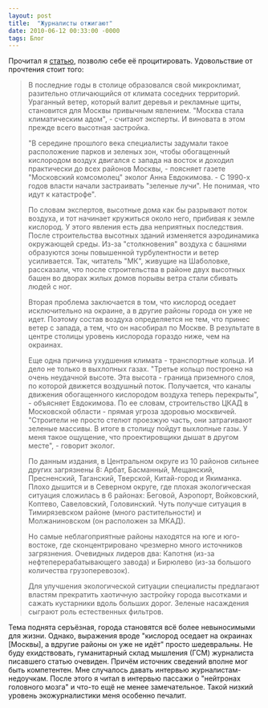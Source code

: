 ```yaml
---
layout: post
title:  "Журналисты отжигают"
date: 2010-06-12 00:33:00 -0000
tags: Блог
---
```


Прочитал я <a href="http://pda.newsmsk.com/article/11Jun2010/klimat_zastroyka.html">статью</a>, позволю себе её процитировать. Удовольствие от прочтения стоит того:

> В последние годы в столице образовался свой микроклимат, разительно отличающийся от климата соседних территорий. Ураганный ветер, который валит деревья и рекламные щиты, становится для Москвы привычным явлением. "Москва стала климатическим адом", - считают эксперты. И виновата в этом прежде всего высотная застройка. 
>
> "В середине прошлого века специалисты задумали такое расположение парков и зеленых зон, чтобы обогащенный кислородом воздух двигался с запада на восток и доходил практически до всех районов Москвы, - поясняет газете "Московский комсомолец" эколог Анна Евдокимова. - С 1990-х годов власти начали застраивать "зеленые лучи". Не понимая, что идут к катастрофе". 
>
> По словам экспертов, высотные дома как бы разрывают поток воздуха, и тот начинает кружиться около него, прибивая к земле кислород. У этого явления есть два неприятных последствия. После строительства высотных зданий изменяется аэродинамика окружающей среды. Из-за "столкновения" воздуха с башнями образуются зоны повышенной турбулентности и ветер усиливается. Так, читатель "МК", живущие на Шаболовке, рассказали, что после строительства в районе двух высотных башен во дворах жилых домов порывы ветра стали сбивать людей с ног. 
>
> Вторая проблема заключается в том, что кислород оседает исключительно на окраине, а в другие районы города он уже не идет. Поэтому состав воздуха определяется не тем, что принес ветер с запада, а тем, что он насобирал по Москве. В результате в центре столицы уровень кислорода гораздо ниже, чем на окраинах.
>
> Еще одна причина ухудшения климата - транспортные кольца. И дело не только в выхлопных газах. "Третье кольцо построено на очень неудачной высоте. Эта высота - граница приземного слоя, по которой движется воздушный поток. Получается, что каналы движения обогащенного кислородом воздуха теперь перекрыты", - объясняет Евдокимова. По ее словам, строительство ЦКАД в Московской области - прямая угроза здоровью москвичей. "Строители не просто стелют проезжую часть, они затрагивают зеленые массивы. В итоге в столицу пойдут выхлопные газы. У меня такое ощущение, что проектировщики дышат в другом месте", - говорит эколог. 
>
> По данным издания, в Центральном округе из 10 районов сильнее других загрязнены 8: Арбат, Басманный, Мещанский, Пресненский, Таганский, Тверской, Китай-город и Якиманка. Плохо дышится и в Северном округе, где плохая экологическая ситуация сложилась в 6 районах: Беговой, Аэропорт, Войковский, Коптево, Савеловский, Головинский. Чуть получше ситуация в Тимирязевском районе (много растительности) и Молжаниновском (он расположен за МКАД). 
>
> Но самые неблагоприятные районы находятся на юге и юго-востоке, где сконцентрировано чрезмерно много источников загрязнения. Очевидных лидеров два: Капотня (из-за нефтеперерабатывающего завода) и Бирюлево (из-за большого количества грузоперевозок). 
>
> Для улучшения экологической ситуации специалисты предлагают властям прекратить хаотичную застройку города высотками и сажать кустарники вдоль больших дорог. Зеленые насаждения сыграют роль естественных фильтров.

Тема поднята серъёзная, города становятся всё более невыносимыми для жизни. Однако, выражения вроде "кислород оседает на окраинах [Москвы], а вдругие районы он уже не идёт" просто шедевральны. Не буду ехидствовать, гуманитарный склад мышления (ГСМ) журналиста писавшего статью очевиден. Причём источник сведений вполне мог быть компетентен. Мне случалось давать интервью журналистам-недоучкам. После этого я читал в интервью пассажи о "нейтронах головного мозга" и что-то ещё не менее замечательное. Такой низкий уровень экожурналистики меня особенно печалит.